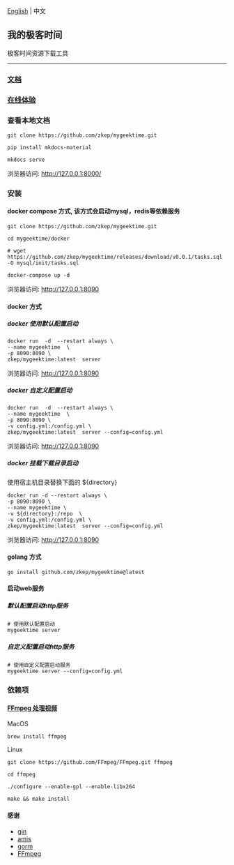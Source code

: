  [English](./README_US.md) | 中文
 

## 我的极客时间
极客时间资源下载工具

---

### [文档](https://zkep.github.io/mygeektime/)

### [在线体验](https://mygeektime.anyfun.tech)

### 查看本地文档
```shell
git clone https://github.com/zkep/mygeektime.git

pip install mkdocs-material

mkdocs serve

```
浏览器访问:  http://127.0.0.1:8000/


### 安装

#### docker compose 方式, 该方式会启动mysql，redis等依赖服务

```shell
git clone https://github.com/zkep/mygeektime.git

cd mygeektime/docker

# wget https://github.com/zkep/mygeektime/releases/download/v0.0.1/tasks.sql -O mysql/init/tasks.sql

docker-compose up -d
```
浏览器访问:  http://127.0.0.1:8090


#### docker 方式

##### docker 使用默认配置启动
```shell
docker run  -d  --restart always \
--name mygeektime  \
-p 8090:8090 \
zkep/mygeektime:latest  server
```
浏览器访问:  http://127.0.0.1:8090

##### docker 自定义配置启动
```shell
docker run  -d  --restart always \
--name mygeektime  \
-p 8090:8090 \
-v config.yml:/config.yml \
zkep/mygeektime:latest  server --config=config.yml
```
浏览器访问:  http://127.0.0.1:8090

##### docker 挂载下载目录启动
使用宿主机目录替换下面的 ${directory}
```shell
docker run -d --restart always \
-p 8090:8090 \
--name mygeektime \
-v ${directory}:/repo  \
-v config.yml:/config.yml \
zkep/mygeektime:latest  server --config=config.yml
```
浏览器访问:  http://127.0.0.1:8090



#### golang 方式
```shell
go install github.com/zkep/mygeektime@latest
```

#### 启动web服务

##### 默认配置启动http服务
```shell
# 使用默认配置启动
mygeektime server
```

##### 自定义配置启动http服务
```shell
# 使用自定义配置启动服务
mygeektime server --config=config.yml
```


### 依赖项

#### [FFmpeg 处理视频](https://ffmpeg.org/download.html)

MacOS
```shell
brew install ffmpeg        
```
Linux
```shell
git clone https://github.com/FFmpeg/FFmpeg.git ffmpeg

cd ffmpeg

./configure --enable-gpl --enable-libx264

make && make install
```

#### 感谢
* [gin](https://github.com/gin-gonic/gin)
* [amis](https://github.com/baidu/amis)
* [gorm](https://github.com/go-gorm/gorm)
* [FFmpeg](https://ffmpeg.org/download.html)

